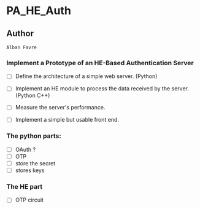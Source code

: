 # PA_HE_Auth

## Author
```
Alban Favre
```

### Implement a Prototype of an HE-Based Authentication Server

- [ ] Define the architecture of a simple web server. (Python)
- [ ] Implement an HE module to process the data received by the server. (Python C++)
- [ ] Measure the server's performance.
- [ ] Implement a simple but usable front end.


### The python parts:

- [ ] OAuth ?
- [ ] OTP
- [ ] store the secret
- [ ] stores keys

### The HE part

- [ ] OTP circuit
